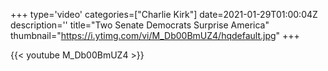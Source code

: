 +++
type='video'
categories=["Charlie Kirk"]
date=2021-01-29T01:00:04Z
description=''
title="Two Senate Democrats Surprise America"
thumbnail="https://i.ytimg.com/vi/M_Db00BmUZ4/hqdefault.jpg"
+++

{{< youtube M_Db00BmUZ4 >}}
